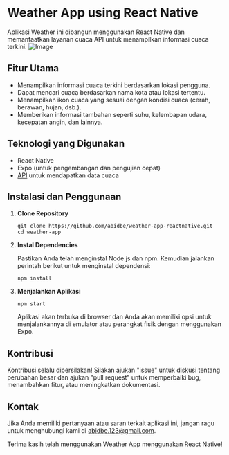 # Weather App using React Native

Aplikasi Weather ini dibangun menggunakan React Native dan memanfaatkan layanan cuaca API untuk menampilkan informasi cuaca terkini.
![Image](https://ibb.co/dQj38WC)

## Fitur Utama

- Menampilkan informasi cuaca terkini berdasarkan lokasi pengguna.
- Dapat mencari cuaca berdasarkan nama kota atau lokasi tertentu.
- Menampilkan ikon cuaca yang sesuai dengan kondisi cuaca (cerah, berawan, hujan, dsb.).
- Memberikan informasi tambahan seperti suhu, kelembapan udara, kecepatan angin, dan lainnya.

## Teknologi yang Digunakan

- React Native
- Expo (untuk pengembangan dan pengujian cepat)
- [API](https://www.weatherapi.com/) untuk mendapatkan data cuaca

## Instalasi dan Penggunaan

1. **Clone Repository**

    ```
    git clone https://github.com/abidbe/weather-app-reactnative.git
    cd weather-app
    ```

2. **Instal Dependencies**

    Pastikan Anda telah menginstal Node.js dan npm. Kemudian jalankan perintah berikut untuk menginstal dependensi:

    ```
    npm install
    ```

3. **Menjalankan Aplikasi**

    ```
    npm start
    ```

    Aplikasi akan terbuka di browser dan Anda akan memiliki opsi untuk menjalankannya di emulator atau perangkat fisik dengan menggunakan Expo.

## Kontribusi

Kontribusi selalu dipersilakan! Silakan ajukan "issue" untuk diskusi tentang perubahan besar dan ajukan "pull request" untuk memperbaiki bug, menambahkan fitur, atau meningkatkan dokumentasi.


## Kontak

Jika Anda memiliki pertanyaan atau saran terkait aplikasi ini, jangan ragu untuk menghubungi kami di abidbe.123@gmail.com.

Terima kasih telah menggunakan Weather App menggunakan React Native!
